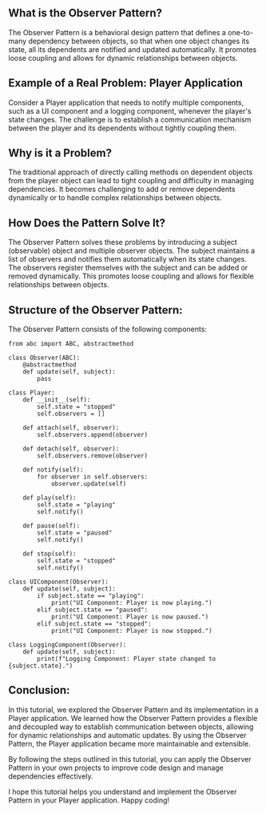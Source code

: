 What is the Observer Pattern?
----
The Observer Pattern is a behavioral design pattern that defines a one-to-many dependency between objects, so that when one object changes its state, all its dependents are notified and updated automatically. It promotes loose coupling and allows for dynamic relationships between objects.

Example of a Real Problem: Player Application
----
Consider a Player application that needs to notify multiple components, such as a UI component and a logging component, whenever the player's state changes. The challenge is to establish a communication mechanism between the player and its dependents without tightly coupling them.

Why is it a Problem?
   ----
The traditional approach of directly calling methods on dependent objects from the player object can lead to tight coupling and difficulty in managing dependencies. It becomes challenging to add or remove dependents dynamically or to handle complex relationships between objects.

How Does the Pattern Solve It?
-----
The Observer Pattern solves these problems by introducing a subject (observable) object and multiple observer objects. The subject maintains a list of observers and notifies them automatically when its state changes. The observers register themselves with the subject and can be added or removed dynamically. This promotes loose coupling and allows for flexible relationships between objects.

Structure of the Observer Pattern:
----
The Observer Pattern consists of the following components:

```
from abc import ABC, abstractmethod

class Observer(ABC):
    @abstractmethod
    def update(self, subject):
        pass

class Player:
    def __init__(self):
        self.state = "stopped"
        self.observers = []

    def attach(self, observer):
        self.observers.append(observer)

    def detach(self, observer):
        self.observers.remove(observer)

    def notify(self):
        for observer in self.observers:
            observer.update(self)

    def play(self):
        self.state = "playing"
        self.notify()

    def pause(self):
        self.state = "paused"
        self.notify()

    def stop(self):
        self.state = "stopped"
        self.notify()

class UIComponent(Observer):
    def update(self, subject):
        if subject.state == "playing":
            print("UI Component: Player is now playing.")
        elif subject.state == "paused":
            print("UI Component: Player is now paused.")
        elif subject.state == "stopped":
            print("UI Component: Player is now stopped.")

class LoggingComponent(Observer):
    def update(self, subject):
        print(f"Logging Component: Player state changed to {subject.state}.")
```

Conclusion:
-----
In this tutorial, we explored the Observer Pattern and its implementation in a Player application. We learned how the Observer Pattern provides a flexible and decoupled way to establish communication between objects, allowing for dynamic relationships and automatic updates. By using the Observer Pattern, the Player application became more maintainable and extensible.

By following the steps outlined in this tutorial, you can apply the Observer Pattern in your own projects to improve code design and manage dependencies effectively.

I hope this tutorial helps you understand and implement the Observer Pattern in your Player application. Happy coding!
